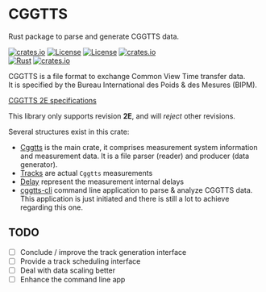 CGGTTS 
======
Rust package to parse and generate CGGTTS data.

[![crates.io](https://img.shields.io/crates/v/cggtts.svg)](https://crates.io/crates/cggtts)
[![License](https://img.shields.io/badge/license-Apache%202.0-blue?style=flat-square)](https://github.com/gwbres/cggtts/blob/main/LICENSE-APACHE)
[![License](https://img.shields.io/badge/license-MIT-blue?style=flat-square)](https://github.com/gwbres/cggtts/blob/main/LICENSE-MIT) 
[![crates.io](https://img.shields.io/crates/d/cggtts.svg)](https://crates.io/crates/cggtts)    
[![Rust](https://github.com/gwbres/cggtts/actions/workflows/rust.yml/badge.svg)](https://github.com/gwbres/cggtts/actions/workflows/rust.yml)
[![crates.io](https://docs.rs/cggtts/badge.svg)](https://docs.rs/cggtts/badge.svg)

CGGTTS is a file format to exchange Common View Time transfer data.  
It is specified by the
Bureau International des Poids & des Mesures (BIPM).

[CGGTTS 2E specifications](https://www.bipm.org/documents/20126/52718503/G1-2015.pdf/f49995a3-970b-a6a5-9124-cc0568f85450)

This library only supports revision **2E**, and will _reject_
other revisions.

Several structures exist in this crate:

* [Cggtts](doc/cggtts.md) is the main crate, it comprises measurement system
information and measurement data. It is a file parser (reader) and producer
(data generator).
* [Tracks](doc/track.md) are actual `Cggtts` measurements
* [Delay](doc/delay.md) represent the measurement internal delays
* [cggtts-cli](cggtts_cli/README.md) command line application to parse & analyze CGGTTS data.
This application is just initiated and there is still a lot to achieve regarding this one.


## TODO 

- [ ] Conclude / improve the track generation interface
- [ ] Provide a track scheduling interface
- [ ] Deal with data scaling better
- [ ] Enhance the command line app
